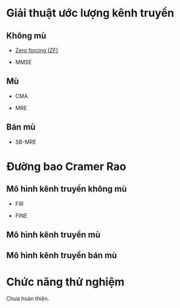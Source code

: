 #
# Giải thuật ước lượng kênh truyền

## Không mù

- [Zero forcing (ZF)](vi/algorithms/ZF.md)

- MMSE

## Mù

- CMA

- MRE

## Bán mù

- SB-MRE

# Đường bao Cramer Rao

## Mô hình kênh truyền không mù

- FIR

- FINE

## Mô hình kênh truyền mù

## Mô hình kênh truyền bán mù


# Chức năng thử nghiệm

Chưa hoàn thiện.